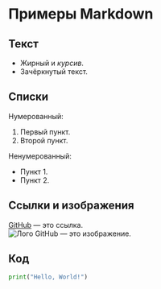 # Примеры Markdown

## Текст
- Жирный и *курсив*.
- Зачёркнутый текст.

## Списки
Нумерованный:
1. Первый пункт.
2. Второй пункт.

Ненумерованный:
- Пункт 1.
- Пункт 2.

## Ссылки и изображения
[GitHub](https://github.com) — это ссылка.  
![Лого GitHub](https://github.githubassets.com/images/modules/logos_page/GitHub-Mark.png) — это изображение.

## Код
```python
print("Hello, World!")
